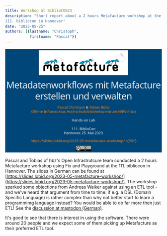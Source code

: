 ```yaml
---
title: Workshop at BiblioCON23
description: "Short report about a 2 hours Metafacture workshop at the
111. bibliocon in Hannover"
date: "2023-05-25"
authors: [{lastname: "Christoph",
           firstname: "Pascal"}]
---
```


![Screenshot of the first presentation slide](./first-slide.png)

Pascal and Tobias of hbz's Open Infrastrutcure team conducted a 2 hours Metafacture workshop using Fix and Playground at the 111. bibliocon in Hannover. The slides in German can be found at [https://slides.lobid.org/2023-05-metafacture-workshop/](https://slides.lobid.org/2023-05-metafacture-workshop/).
The workshop sparked some objections from Andreas Walker against using an ETL tool - and  we've heard that argument from time to time: if e.g. a DSL
(Domain Specific Language) is rather complex than why not better start to learn a
programmimg language instead? You would be able to do far more then just ETL! See the [discussion at mastodon
(German)](https://openbiblio.social/@andreaswalker/110428877504457581).

It's good to see that there is interest in using
the software.
There were around 20 people and we expect some of them picking up Metafacture
as their preferred ETL tool.

